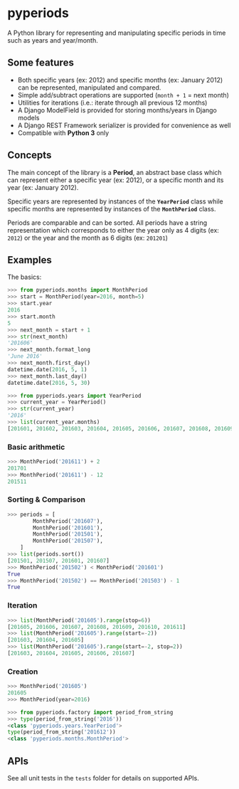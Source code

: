 # pyperiods

A Python library for representing and manipulating specific periods in time such as years and year/month.

## Some features

 - Both specific years (ex: 2012) and specific months (ex: January 2012) can be represented, manipulated and compared.
 - Simple add/subtract operations are supported (`month + 1` = next month)
 - Utilities for iterations (i.e.: iterate through all previous 12 months)
 - A Django ModelField is provided for storing months/years in Django models
 - A Django REST Framework serializer is provided for convenience as well
 - Compatible with **Python 3** only

## Concepts

The main concept of the library is a **Period**, an abstract base class which can represent either a specific year (ex: 2012), or a specific month and its year (ex: January 2012).

Specific years are represented by instances of the **`YearPeriod`** class while specific months are represented by instances of the **`MonthPeriod`** class.

Periods are comparable and can be sorted. All periods have a string representation which corresponds to either the year only as 4 digits (ex: `2012`) or the year and the month as 6 digits (ex: `201201`)


## Examples

The basics:

``` python
>>> from pyperiods.months import MonthPeriod
>>> start = MonthPeriod(year=2016, month=5)
>>> start.year
2016
>>> start.month
5
>>> next_month = start + 1
>>> str(next_month)
'201606'
>>> next_month.format_long
'June 2016'
>>> next_month.first_day()
datetime.date(2016, 5, 1)
>>> next_month.last_day()
datetime.date(2016, 5, 30)

>>> from pyperiods.years import YearPeriod
>>> current_year = YearPeriod()
>>> str(current_year)
'2016'
>>> list(current_year.months)
[201601, 201602, 201603, 201604, 201605, 201606, 201607, 201608, 201609, 201610, 201611, 201612]

```

### Basic arithmetic

``` python
>>> MonthPeriod('201611') + 2
201701
>>> MonthPeriod('201611') - 12
201511
```

### Sorting & Comparison

``` python
>>> periods = [
        MonthPeriod('201607'),
        MonthPeriod('201601'),
        MonthPeriod('201501'),
        MonthPeriod('201507'),
    ]
>>> list(periods.sort())
[201501, 201507, 201601, 201607]
>>> MonthPeriod('201502') < MonthPeriod('201601')
True
>>> MonthPeriod('201502') == MonthPeriod('201503') - 1
True
```

### Iteration

``` python
>>> list(MonthPeriod('201605').range(stop=6))
[201605, 201606, 201607, 201608, 201609, 201610, 201611]
>>> list(MonthPeriod('201605').range(start=-2))
[201603, 201604, 201605]
>>> list(MonthPeriod('201605').range(start=-2, stop=2))
[201603, 201604, 201605, 201606, 201607]
```

### Creation

``` python
>>> MonthPeriod('201605')
201605
>>> MonthPeriod(year=2016)

>>> from pyperiods.factory import period_from_string
>>> type(period_from_string('2016'))
<class 'pyperiods.years.YearPeriod'>
type(period_from_string('201612'))
<class 'pyperiods.months.MonthPeriod'>
```

## APIs

See all unit tests in the `tests` folder for details on supported APIs.
